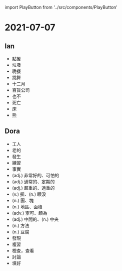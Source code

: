 import PlayButton from '../src/components/PlayButton'

# 2021-07-07

## Ian
- <PlayButton value="order" /> 點餐
- <PlayButton value="garbage" /> 垃圾
- <PlayButton value="dinner" /> 晚餐
- <PlayButton value="dance" /> 跳舞
- <PlayButton value="December" /> 十二月
- <PlayButton value="department store" /> 百貨公司
- <PlayButton value="either" /> 也不
- <PlayButton value="die" /> 死亡
- <PlayButton value="bed" /> 床
- <PlayButton value="bear" /> 熊

## Dora
- <PlayButton value="worker" /> 工人
- <PlayButton value="old" /> 老的
- <PlayButton value="happen" /> 發生
- <PlayButton value="practice" /> 練習
- <PlayButton value="fact" /> 事實
- <PlayButton value="terrific" /> (adj.) 非常好的、可怕的
- <PlayButton value="regular" /> (adj.) 通常的、定期的
- <PlayButton value="overweight" /> (adj.) 超重的、過重的
- <PlayButton value="tear" /> (v.) 撕、(n.) 眼淚
- <PlayButton value="mass" /> (n.) 團、塊
- <PlayButton value="area" /> (n.) 地區、面積
- <PlayButton value="rather" /> (adv.) 寧可、頗為
- <PlayButton value="middle" /> (adj.) 中間的、(n.) 中央
- <PlayButton value="method" /> (n.) 方法
- <PlayButton value="tofu" /> (n.) 豆腐
- <PlayButton value="find out" /> 發現
- <PlayButton value="go over" /> 複習
- <PlayButton value="look over" /> 檢查，查看
- <PlayButton value="talk over" /> 討論
- <PlayButton value="fill out" /> 填好
